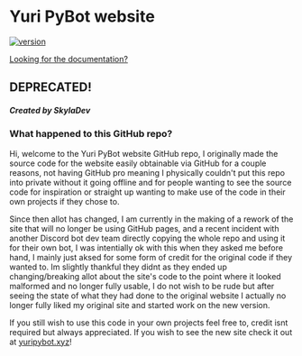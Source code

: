 Yuri PyBot website
==================

[![version](https://img.shields.io/badge/No%20longer%20running%20at-yuripybot.xyz-A00000)](https://yuripybot.xyz/)

[Looking for the documentation?](https://yuripybot.xyz/docs)

DEPRECATED!
-----------

##### Created by SkylaDev

### What happened to this GitHub repo?

Hi, welcome to the Yuri PyBot website GitHub repo, I originally made the source code for the website easily obtainable via GitHub for a couple reasons, not having GitHub pro meaning I physically couldn't put this repo into private without it going offline and for people wanting to see the source code for inspiration or straight up wanting to make use of the code in their own projects if they chose to.

Since then allot has changed, I am currently in the making of a rework of the site that will no longer be using GitHub pages, and a recent incident with another Discord bot dev team directly copying the whole repo and using it for their own bot, I was intentially ok with this when they asked me before hand, I mainly just aksed for some form of credit for the original code if they wanted to. Im slightly thankful they didnt as they ended up changing/breaking allot about the site's code to the point where it looked malformed and no longer fully usable, I do not wish to be rude but after seeing the state of what they had done to the original website I actually no longer fully liked my original site and started work on the new version.

If you still wish to use this code in your own projects feel free to, credit isnt required but always appreciated. If you wish to see the new site check it out at [yuripybot.xyz](https://yuripybot.xyz)!
